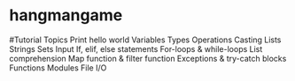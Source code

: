 # hangmangame
#Tutorial Topics
Print hello world
Variables
Types
Operations
Casting
Lists
Strings
Sets
Input
If, elif, else statements
For-loops & while-loops
List comprehension
Map function & filter function
Exceptions & try-catch blocks
Functions
Modules
File I/O
